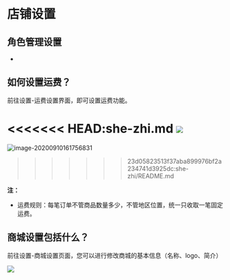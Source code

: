 # 店铺设置

## 角色管理设置

* 

## 如何设置运费？

前往设置-运费设置界面，即可设置运费功能。

<<<<<<< HEAD:she-zhi.md
![](http://md.stringon.com/img/%7Bfilename%7D%7B.suffix%7D20200911114350.png)
=======
![image-20200910161756831](c:/Users/handi/AppData/Roaming/Typora/typora-user-images/image-20200910161756831.png)
>>>>>>> 23d05823513f37aba899976bf2a234741d3925dc:she-zhi/README.md

**注：**

* 运费规则：每笔订单不管商品数量多少，不管地区位置，统一只收取一笔固定运费。

## 商城设置包括什么？

前往设置-商城设置页面，您可以进行修改商城的基本信息（名称、logo、简介）

![](http://md.stringon.com/img/%7Bfilename%7D%7B.suffix%7D20200910164821.png)

